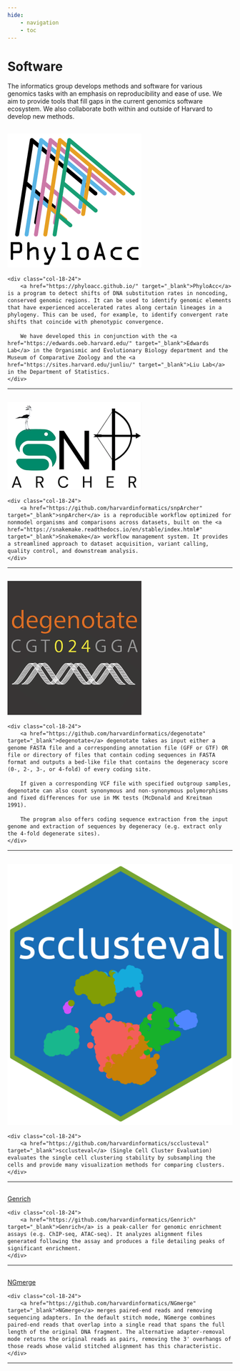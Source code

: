 ```yaml
---
hide:
    - navigation
    - toc
---
```


# Software

The informatics group develops methods and software for various genomics tasks with an emphasis on reproducibility and ease of use. We aim to provide tools that fill gaps in the current genomics software ecosystem. We also collaborate both within and outside of Harvard to develop new methods.

## 
<div class="row">
    <div class="col-6-24 software-logo-cont">
        <a href="https://phyloacc.github.io/" target="_blank">
            <img class="software-logo" src="../img/phyloacc-link-logo.png">
        </a>
    </div>

    <div class="col-18-24">
        <a href="https://phyloacc.github.io/" target="_blank">PhyloAcc</a> is a program to detect shifts of DNA substitution rates in noncoding, conserved genomic regions. It can be used to identify genomic elements that have experienced accelerated rates along certain lineages in a phylogeny. This can be used, for example, to identify convergent rate shifts that coincide with phenotypic convergence. 

        We have developed this in conjunction with the <a href="https://edwards.oeb.harvard.edu/" target="_blank">Edwards Lab</a> in the Organismic and Evolutionary Biology department and the Museum of Comparative Zoology and the <a href="https://sites.harvard.edu/junliu/" target="_blank">Liu Lab</a> in the Department of Statistics.
    </div>
</div>

---

##

<div class="row">
    <div class="col-6-24 software-logo-cont">
        <a href="https://github.com/harvardinformatics/snpArcher" target="_blank">
            <img class="software-logo" src="../img/snparcher-link-logo.png">
        </a>
    </div>

    <div class="col-18-24">
        <a href="https://github.com/harvardinformatics/snpArcher" target="_blank">snpArcher</a> is a reproducible workflow optimized for nonmodel organisms and comparisons across datasets, built on the <a href="https://snakemake.readthedocs.io/en/stable/index.html#" target="_blank">Snakemake</a> workflow management system. It provides a streamlined approach to dataset acquisition, variant calling, quality control, and downstream analysis.
    </div>

</div>

---

##
<div class="row">
    <div class="col-6-24 software-logo-cont">
        <a href="https://github.com/harvardinformatics/degenotate" target="_blank">
            <img class="software-logo" src="../img/degenotate-link-logo.png">
        </a>
    </div>

    <div class="col-18-24">
        <a href="https://github.com/harvardinformatics/degenotate" target="_blank">degenotate</a> degenotate takes as input either a genome FASTA file and a corresponding annotation file (GFF or GTF) OR file or directory of files that contain coding sequences in FASTA format and outputs a bed-like file that contains the degeneracy score (0-, 2-, 3-, or 4-fold) of every coding site.

        If given a corresponding VCF file with specified outgroup samples, degenotate can also count synonymous and non-synonymous polymorphisms and fixed differences for use in MK tests (McDonald and Kreitman 1991).

        The program also offers coding sequence extraction from the input genome and extraction of sequences by degeneracy (e.g. extract only the 4-fold degenerate sites).
    </div>
</div>

---

##
<div class="row">
    <div class="col-6-24 software-logo-cont">
        <a href="https://github.com/harvardinformatics/scclusteval" target="_blank">
            <img class="software-logo" src="../img/scclusteval-link-logo.png">
        </a>
    </div>

    <div class="col-18-24">
        <a href="https://github.com/harvardinformatics/scclusteval" target="_blank">scclusteval</a> (Single Cell Cluster Evaluation) evaluates the single cell clustering stability by subsampling the cells and provide many visualization methods for comparing clusters.
    </div>
</div>

---

##
<div class="row">
    <div class="col-6-24 software-title-cont">
        <p class="software-title">
            <a href="https://github.com/harvardinformatics/Genrich" target="_blank">Genrich</a>
        <p>
    </div>

    <div class="col-18-24">
        <a href="https://github.com/harvardinformatics/Genrich" target="_blank">Genrich</a> is a peak-caller for genomic enrichment assays (e.g. ChIP-seq, ATAC-seq). It analyzes alignment files generated following the assay and produces a file detailing peaks of significant enrichment.
    </div>
</div>

---

##
<div class="row">
    <div class="col-6-24 software-title-cont">
        <p class="software-title">
            <a href="https://github.com/harvardinformatics/NGmerge" target="_blank">NGmerge</a>
        <p>
    </div>

    <div class="col-18-24">
        <a href="https://github.com/harvardinformatics/NGmerge" target="_blank">NGmerge</a> merges paired-end reads and removing sequencing adapters. In the default stitch mode, NGmerge combines paired-end reads that overlap into a single read that spans the full length of the original DNA fragment. The alternative adapter-removal mode returns the original reads as pairs, removing the 3' overhangs of those reads whose valid stitched alignment has this characteristic.
    </div>
</div>

---

